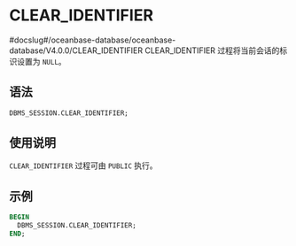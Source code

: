 CLEAR_IDENTIFIER 
=====================================
#docslug#/oceanbase-database/oceanbase-database/V4.0.0/CLEAR_IDENTIFIER
CLEAR_IDENTIFIER 过程将当前会话的标识设置为 `NULL`。

语法 
-----------------------

```sql
DBMS_SESSION.CLEAR_IDENTIFIER;
```



使用说明 
-------------------------

`CLEAR_IDENTIFIER` 过程可由 `PUBLIC` 执行。

示例 
-----------------------

```sql
BEGIN
  DBMS_SESSION.CLEAR_IDENTIFIER;
END;
```


